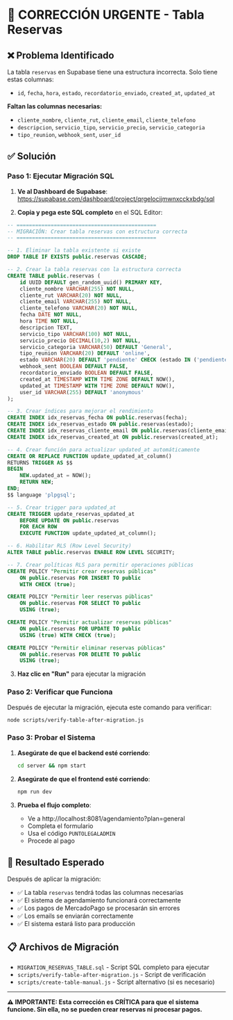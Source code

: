 # 🚨 CORRECCIÓN URGENTE - Tabla Reservas

## ❌ Problema Identificado

La tabla `reservas` en Supabase tiene una estructura incorrecta. Solo tiene estas columnas:
- `id`, `fecha`, `hora`, `estado`, `recordatorio_enviado`, `created_at`, `updated_at`

**Faltan las columnas necesarias:**
- `cliente_nombre`, `cliente_rut`, `cliente_email`, `cliente_telefono`
- `descripcion`, `servicio_tipo`, `servicio_precio`, `servicio_categoria`
- `tipo_reunion`, `webhook_sent`, `user_id`

## ✅ Solución

### Paso 1: Ejecutar Migración SQL

1. **Ve al Dashboard de Supabase**: https://supabase.com/dashboard/project/qrgelocijmwnxcckxbdg/sql

2. **Copia y pega este SQL completo** en el SQL Editor:

```sql
-- =============================================
-- MIGRACIÓN: Crear tabla reservas con estructura correcta
-- =============================================

-- 1. Eliminar la tabla existente si existe
DROP TABLE IF EXISTS public.reservas CASCADE;

-- 2. Crear la tabla reservas con la estructura correcta
CREATE TABLE public.reservas (
    id UUID DEFAULT gen_random_uuid() PRIMARY KEY,
    cliente_nombre VARCHAR(255) NOT NULL,
    cliente_rut VARCHAR(20) NOT NULL,
    cliente_email VARCHAR(255) NOT NULL,
    cliente_telefono VARCHAR(20) NOT NULL,
    fecha DATE NOT NULL,
    hora TIME NOT NULL,
    descripcion TEXT,
    servicio_tipo VARCHAR(100) NOT NULL,
    servicio_precio DECIMAL(10,2) NOT NULL,
    servicio_categoria VARCHAR(50) DEFAULT 'General',
    tipo_reunion VARCHAR(20) DEFAULT 'online',
    estado VARCHAR(20) DEFAULT 'pendiente' CHECK (estado IN ('pendiente', 'confirmada', 'completada', 'cancelada')),
    webhook_sent BOOLEAN DEFAULT FALSE,
    recordatorio_enviado BOOLEAN DEFAULT FALSE,
    created_at TIMESTAMP WITH TIME ZONE DEFAULT NOW(),
    updated_at TIMESTAMP WITH TIME ZONE DEFAULT NOW(),
    user_id VARCHAR(255) DEFAULT 'anonymous'
);

-- 3. Crear índices para mejorar el rendimiento
CREATE INDEX idx_reservas_fecha ON public.reservas(fecha);
CREATE INDEX idx_reservas_estado ON public.reservas(estado);
CREATE INDEX idx_reservas_cliente_email ON public.reservas(cliente_email);
CREATE INDEX idx_reservas_created_at ON public.reservas(created_at);

-- 4. Crear función para actualizar updated_at automáticamente
CREATE OR REPLACE FUNCTION update_updated_at_column()
RETURNS TRIGGER AS $$
BEGIN
    NEW.updated_at = NOW();
    RETURN NEW;
END;
$$ language 'plpgsql';

-- 5. Crear trigger para updated_at
CREATE TRIGGER update_reservas_updated_at 
    BEFORE UPDATE ON public.reservas 
    FOR EACH ROW 
    EXECUTE FUNCTION update_updated_at_column();

-- 6. Habilitar RLS (Row Level Security)
ALTER TABLE public.reservas ENABLE ROW LEVEL SECURITY;

-- 7. Crear políticas RLS para permitir operaciones públicas
CREATE POLICY "Permitir crear reservas públicas" 
    ON public.reservas FOR INSERT TO public 
    WITH CHECK (true);

CREATE POLICY "Permitir leer reservas públicas" 
    ON public.reservas FOR SELECT TO public 
    USING (true);

CREATE POLICY "Permitir actualizar reservas públicas" 
    ON public.reservas FOR UPDATE TO public 
    USING (true) WITH CHECK (true);

CREATE POLICY "Permitir eliminar reservas públicas" 
    ON public.reservas FOR DELETE TO public 
    USING (true);
```

3. **Haz clic en "Run"** para ejecutar la migración

### Paso 2: Verificar que Funciona

Después de ejecutar la migración, ejecuta este comando para verificar:

```bash
node scripts/verify-table-after-migration.js
```

### Paso 3: Probar el Sistema

1. **Asegúrate de que el backend esté corriendo**:
   ```bash
   cd server && npm start
   ```

2. **Asegúrate de que el frontend esté corriendo**:
   ```bash
   npm run dev
   ```

3. **Prueba el flujo completo**:
   - Ve a http://localhost:8081/agendamiento?plan=general
   - Completa el formulario
   - Usa el código `PUNTOLEGALADMIN`
   - Procede al pago

## 🎯 Resultado Esperado

Después de aplicar la migración:
- ✅ La tabla `reservas` tendrá todas las columnas necesarias
- ✅ El sistema de agendamiento funcionará correctamente
- ✅ Los pagos de MercadoPago se procesarán sin errores
- ✅ Los emails se enviarán correctamente
- ✅ El sistema estará listo para producción

## 📋 Archivos de Migración

- `MIGRATION_RESERVAS_TABLE.sql` - Script SQL completo para ejecutar
- `scripts/verify-table-after-migration.js` - Script de verificación
- `scripts/create-table-manual.js` - Script alternativo (si es necesario)

---

**⚠️ IMPORTANTE: Esta corrección es CRÍTICA para que el sistema funcione. Sin ella, no se pueden crear reservas ni procesar pagos.**
